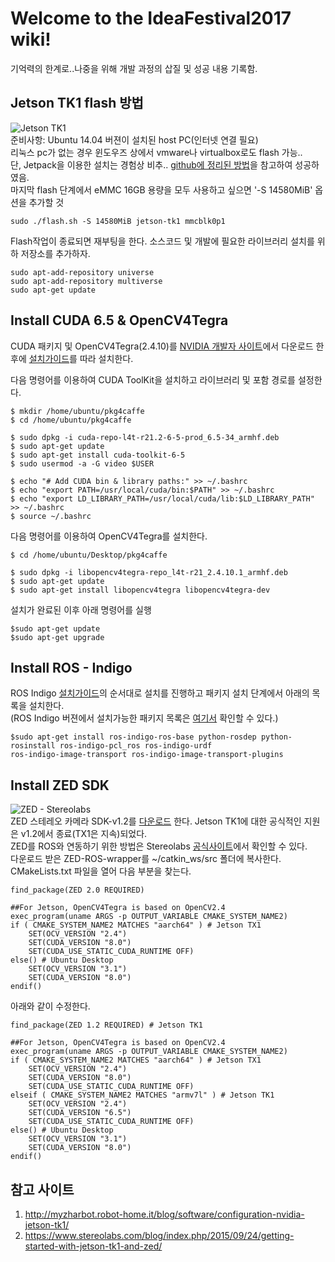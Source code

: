 # Welcome to the IdeaFestival2017 wiki!  
기억력의 한계로..나중을 위해 개발 과정의 삽질 및 성공 내용 기록함.   
## Jetson TK1 flash 방법  
![Jetson TK1](http://kr.nvidia.com/content/tegra/images/jetson/jetson-tk1.png)  
준비사항: Ubuntu 14.04 버젼이 설치된 host PC(인터넷 연결 필요)  
리눅스 pc가 없는 경우 윈도우즈 상에서 vmware나 virtualbox로도 flash 가능..  
단, Jetpack을 이용한 설치는 경험상 비추.. [github에 정리된 방법](https://gist.github.com/jetsonhacks/2717a41f7e60a3405b34)을 참고하여 성공하였음.  
마지막 flash 단계에서 eMMC 16GB 용량을 모두 사용하고 싶으면 '-S 14580MiB' 옵션을 추가할 것  

```
sudo ./flash.sh -S 14580MiB jetson-tk1 mmcblk0p1
```  
  
Flash작업이 종료되면 재부팅을 한다. 소스코드 및 개발에 필요한 라이브러리 설치를 위하 저장소를 추가하자.  
  
```
sudo apt-add-repository universe
sudo apt-add-repository multiverse
sudo apt-get update
```  

## Install CUDA 6.5 & OpenCV4Tegra
CUDA 패키지 및 OpenCV4Tegra(2.4.10)를 [NVIDIA 개발자 사이트](https://developer.nvidia.com/linux-tegra-rel-21)에서 다운로드 한후에 [설치가이드](https://huangying-zhan.github.io/2016/08/16/Caffe-installation-and-practice-on-Jetson-TK1.html)를 따라 설치한다.  
  
다음 명령어를 이용하여 CUDA ToolKit을 설치하고 라이브러리 및 포함 경로를 설정한다.  

```
$ mkdir /home/ubuntu/pkg4caffe
$ cd /home/ubuntu/pkg4caffe

$ sudo dpkg -i cuda-repo-l4t-r21.2-6-5-prod_6.5-34_armhf.deb
$ sudo apt-get update
$ sudo apt-get install cuda-toolkit-6-5
$ sudo usermod -a -G video $USER

$ echo "# Add CUDA bin & library paths:" >> ~/.bashrc
$ echo "export PATH=/usr/local/cuda/bin:$PATH" >> ~/.bashrc
$ echo "export LD_LIBRARY_PATH=/usr/local/cuda/lib:$LD_LIBRARY_PATH" >> ~/.bashrc
$ source ~/.bashrc
```  
  
다음 명령어를 이용하여 OpenCV4Tegra를 설치한다.  

```
$ cd /home/ubuntu/Desktop/pkg4caffe

$ sudo dpkg -i libopencv4tegra-repo_l4t-r21_2.4.10.1_armhf.deb
$ sudo apt-get update
$ sudo apt-get install libopencv4tegra libopencv4tegra-dev
```  
  
설치가 완료된 이후 아래 명령어를 실행
```
$sudo apt-get update  
$sudo apt-get upgrade
```  

## Install ROS - Indigo  
ROS Indigo [설치가이드](http://wiki.ros.org/indigo/Installation/UbuntuARM)의 순서대로 설치를 진행하고 패키지 설치 단계에서 아래의 목록을 설치한다.  
(ROS Indigo 버젼에서 설치가능한 패키지 목록은 [여기서](http://repositories.ros.org/status_page/ros_indigo_arm.html) 확인할 수 있다.)
```
$sudo apt-get install ros-indigo-ros-base python-rosdep python-rosinstall ros-indigo-pcl_ros ros-indigo-urdf  
ros-indigo-image-transport ros-indigo-image-transport-plugins
```  
  
## Install ZED SDK  
![ZED - Stereolabs](https://www.stereolabs.com/img/product/ZED_product_main.jpg)  
ZED 스테레오 카메라 SDK-v1.2를 [다운로드](https://www.stereolabs.com/developers/release/1.2/) 한다. Jetson TK1에 대한 공식적인 지원은 v1.2에서 종료(TX1은 지속)되었다.  
ZED를 ROS와 연동하기 위한 방법은 Stereolabs [공식사이트](https://www.stereolabs.com/blog/index.php/2015/09/07/use-your-zed-camera-with-ros/)에서 확인할 수 있다.  
다운로드 받은 ZED-ROS-wrapper를 ~/catkin_ws/src 폴더에 복사한다. CMakeLists.txt 파일을 열어 다음 부분을 찾는다.  
```
find_package(ZED 2.0 REQUIRED) 

##For Jetson, OpenCV4Tegra is based on OpenCV2.4
exec_program(uname ARGS -p OUTPUT_VARIABLE CMAKE_SYSTEM_NAME2)
if ( CMAKE_SYSTEM_NAME2 MATCHES "aarch64" ) # Jetson TX1
    SET(OCV_VERSION "2.4")
    SET(CUDA_VERSION "8.0")
    SET(CUDA_USE_STATIC_CUDA_RUNTIME OFF)
else() # Ubuntu Desktop
    SET(OCV_VERSION "3.1")
    SET(CUDA_VERSION "8.0")
endif()
```  
  
아래와 같이 수정한다.  
```  
find_package(ZED 1.2 REQUIRED) # Jetson TK1

##For Jetson, OpenCV4Tegra is based on OpenCV2.4
exec_program(uname ARGS -p OUTPUT_VARIABLE CMAKE_SYSTEM_NAME2)
if ( CMAKE_SYSTEM_NAME2 MATCHES "aarch64" ) # Jetson TX1
    SET(OCV_VERSION "2.4")
    SET(CUDA_VERSION "8.0")
    SET(CUDA_USE_STATIC_CUDA_RUNTIME OFF)
elseif ( CMAKE_SYSTEM_NAME2 MATCHES "armv7l" ) # Jetson TK1
    SET(OCV_VERSION "2.4")
    SET(CUDA_VERSION "6.5")
    SET(CUDA_USE_STATIC_CUDA_RUNTIME OFF)
else() # Ubuntu Desktop
    SET(OCV_VERSION "3.1")
    SET(CUDA_VERSION "8.0")
endif()
```
  
## 참고 사이트  
1. http://myzharbot.robot-home.it/blog/software/configuration-nvidia-jetson-tk1/  
2. https://www.stereolabs.com/blog/index.php/2015/09/24/getting-started-with-jetson-tk1-and-zed/